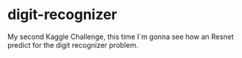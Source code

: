 # digit-recognizer


My second Kaggle Challenge, this time I`m gonna see how an Resnet predict for the digit recognizer problem.
